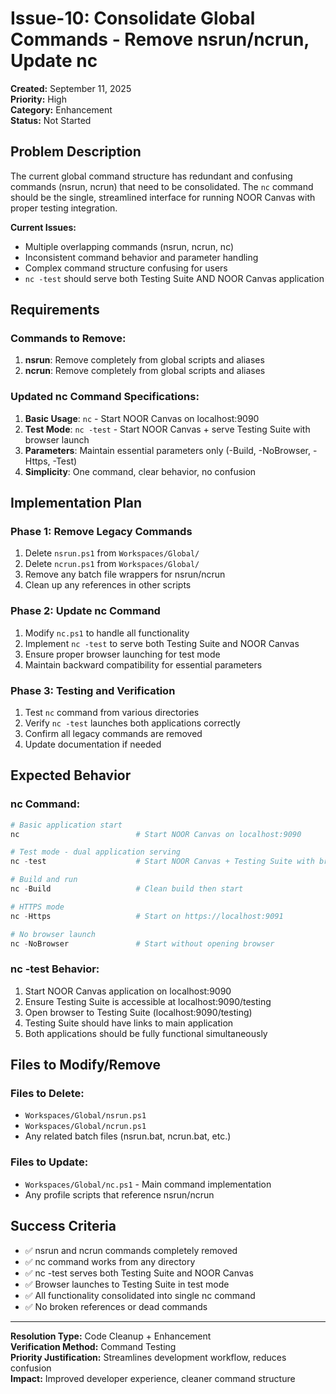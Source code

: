 # Issue-10: Consolidate Global Commands - Remove nsrun/ncrun, Update nc

**Created:** September 11, 2025  
**Priority:** High  
**Category:** Enhancement  
**Status:** Not Started

## **Problem Description**

The current global command structure has redundant and confusing commands (nsrun, ncrun) that need to be consolidated. The `nc` command should be the single, streamlined interface for running NOOR Canvas with proper testing integration.

**Current Issues:**

- Multiple overlapping commands (nsrun, ncrun, nc)
- Inconsistent command behavior and parameter handling
- Complex command structure confusing for users
- `nc -test` should serve both Testing Suite AND NOOR Canvas application

## **Requirements**

### **Commands to Remove:**

1. **nsrun**: Remove completely from global scripts and aliases
2. **ncrun**: Remove completely from global scripts and aliases

### **Updated nc Command Specifications:**

1. **Basic Usage**: `nc` - Start NOOR Canvas on localhost:9090
2. **Test Mode**: `nc -test` - Start NOOR Canvas + serve Testing Suite with browser launch
3. **Parameters**: Maintain essential parameters only (-Build, -NoBrowser, -Https, -Test)
4. **Simplicity**: One command, clear behavior, no confusion

## **Implementation Plan**

### **Phase 1: Remove Legacy Commands**

1. Delete `nsrun.ps1` from `Workspaces/Global/`
2. Delete `ncrun.ps1` from `Workspaces/Global/`
3. Remove any batch file wrappers for nsrun/ncrun
4. Clean up any references in other scripts

### **Phase 2: Update nc Command**

1. Modify `nc.ps1` to handle all functionality
2. Implement `nc -test` to serve both Testing Suite and NOOR Canvas
3. Ensure proper browser launching for test mode
4. Maintain backward compatibility for essential parameters

### **Phase 3: Testing and Verification**

1. Test `nc` command from various directories
2. Verify `nc -test` launches both applications correctly
3. Confirm all legacy commands are removed
4. Update documentation if needed

## **Expected Behavior**

### **nc Command:**

```powershell
# Basic application start
nc                          # Start NOOR Canvas on localhost:9090

# Test mode - dual application serving
nc -test                    # Start NOOR Canvas + Testing Suite with browser

# Build and run
nc -Build                   # Clean build then start

# HTTPS mode
nc -Https                   # Start on https://localhost:9091

# No browser launch
nc -NoBrowser               # Start without opening browser
```

### **nc -test Behavior:**

1. Start NOOR Canvas application on localhost:9090
2. Ensure Testing Suite is accessible at localhost:9090/testing
3. Open browser to Testing Suite (localhost:9090/testing)
4. Testing Suite should have links to main application
5. Both applications should be fully functional simultaneously

## **Files to Modify/Remove**

### **Files to Delete:**

- `Workspaces/Global/nsrun.ps1`
- `Workspaces/Global/ncrun.ps1`
- Any related batch files (nsrun.bat, ncrun.bat, etc.)

### **Files to Update:**

- `Workspaces/Global/nc.ps1` - Main command implementation
- Any profile scripts that reference nsrun/ncrun

## **Success Criteria**

- ✅ nsrun and ncrun commands completely removed
- ✅ nc command works from any directory
- ✅ nc -test serves both Testing Suite and NOOR Canvas
- ✅ Browser launches to Testing Suite in test mode
- ✅ All functionality consolidated into single nc command
- ✅ No broken references or dead commands

---

**Resolution Type:** Code Cleanup + Enhancement  
**Verification Method:** Command Testing  
**Priority Justification:** Streamlines development workflow, reduces confusion  
**Impact:** Improved developer experience, cleaner command structure
